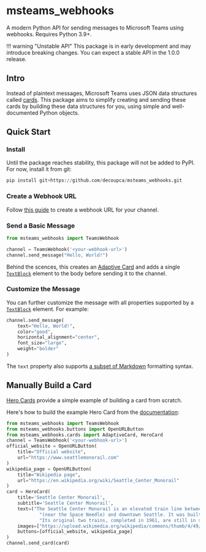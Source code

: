 # msteams_webhooks

A modern Python API for sending messages to Microsoft Teams using webhooks. Requires Python 3.9+.

!!! warning "Unstable API"
    This package is in early development and may introduce breaking changes. You can expect a stable API in the 1.0.0 release.

## Intro

Instead of plaintext messages, Microsoft Teams uses JSON data structures called [cards](https://learn.microsoft.com/en-us/microsoftteams/platform/task-modules-and-cards/what-are-cards). This package aims to simplify creating and sending these cards by building these data structures for you, using simple and well-documented Python objects.

## Quick Start

### Install

Until the package reaches stability, this package will not be added to PyPI. For now, install it from git:

```python
pip install git+https://github.com/decoupca/msteams_webhooks.git
```

### Create a Webhook URL

Follow [this guide](https://learn.microsoft.com/en-us/microsoftteams/platform/webhooks-and-connectors/how-to/add-incoming-webhook?tabs=dotnet#create-incoming-webhooks-1) to create a webhook URL for your channel.

### Send a Basic Message

```python
from msteams_webhooks import TeamsWebhook

channel = TeamsWebhook('<your-webhook-url>')
channel.send_message("Hello, World!")
```

Behind the scences, this creates an [Adaptive Card](https://adaptivecards.io/) and adds a single [`TextBlock`](https://adaptivecards.io/explorer/TextBlock.html) element to the body before sending it to the channel.

### Customize the Message

You can further customize the message with all properties supported by a [`TextBlock`](https://adaptivecards.io/explorer/TextBlock.html) element. For example:

```python
channel.send_message(
    text="Hello, World!",
    color="good",
    horizontal_alignment="center",
    font_size="large",
    weight="bolder"
)
```

The `text` property also supports [a subset of Markdown](https://support.microsoft.com/en-us/office/use-markdown-formatting-in-teams-4d10bd65-55e2-4b2d-a1f3-2bebdcd2c772) formatting syntax.

## Manually Build a Card

[Hero Cards](https://learn.microsoft.com/en-us/microsoftteams/platform/task-modules-and-cards/cards/cards-reference#hero-card) provide a simple example of building a card from scratch.

Here's how to build the example Hero Card from the [documentation](https://learn.microsoft.com/en-us/microsoftteams/platform/task-modules-and-cards/cards/cards-reference#hero-card):

```python
from msteams_webhooks import TeamsWebhook
from msteams_webhooks.buttons import OpenURLButton
from msteams_webhooks.cards import AdaptiveCard, HeroCard
channel = TeamsWebhook('<your-webhook-url>')
official_website = OpenURLButton(
    title="Official website",
    url="https://www.seattlemonorail.com"
)
wikipedia_page = OpenURLButton(
    title="Wikipedia page",
    url="https://en.wikipedia.org/wiki/Seattle_Center_Monorail"
)
card = HeroCard(
    title='Seattle Center Monorail',
    subtitle='Seattle Center Monorail',
    text=("The Seattle Center Monorail is an elevated train line between Seattle Center "
            "(near the Space Needle) and downtown Seattle. It was built for the 1962 World's Fair. "
            "Its original two trains, completed in 1961, are still in service."),
    images=["https://upload.wikimedia.org/wikipedia/commons/thumb/4/49/Seattle_monorail01_2008-02-25.jpg/1024px-Seattle_monorail01_2008-02-25.jpg"],
    buttons=[official_website, wikipedia_page]
)
channel.send_card(card)
```
